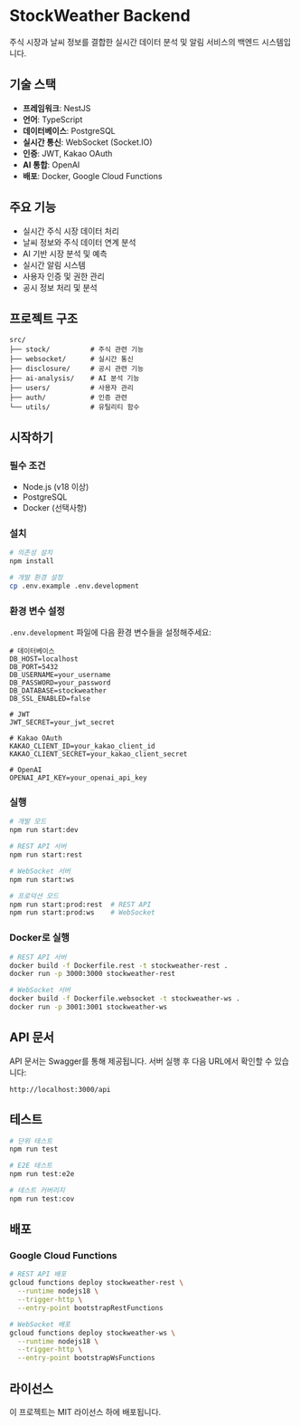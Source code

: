 # StockWeather Backend

주식 시장과 날씨 정보를 결합한 실시간 데이터 분석 및 알림 서비스의 백엔드 시스템입니다.

## 기술 스택

- **프레임워크**: NestJS
- **언어**: TypeScript
- **데이터베이스**: PostgreSQL
- **실시간 통신**: WebSocket (Socket.IO)
- **인증**: JWT, Kakao OAuth
- **AI 통합**: OpenAI
- **배포**: Docker, Google Cloud Functions

## 주요 기능

- 실시간 주식 시장 데이터 처리
- 날씨 정보와 주식 데이터 연계 분석
- AI 기반 시장 분석 및 예측
- 실시간 알림 시스템
- 사용자 인증 및 권한 관리
- 공시 정보 처리 및 분석

## 프로젝트 구조

```
src/
├── stock/          # 주식 관련 기능
├── websocket/      # 실시간 통신
├── disclosure/     # 공시 관련 기능
├── ai-analysis/    # AI 분석 기능
├── users/          # 사용자 관리
├── auth/           # 인증 관련
└── utils/          # 유틸리티 함수
```

## 시작하기

### 필수 조건

- Node.js (v18 이상)
- PostgreSQL
- Docker (선택사항)

### 설치

```bash
# 의존성 설치
npm install

# 개발 환경 설정
cp .env.example .env.development
```

### 환경 변수 설정

`.env.development` 파일에 다음 환경 변수들을 설정해주세요:

```env
# 데이터베이스
DB_HOST=localhost
DB_PORT=5432
DB_USERNAME=your_username
DB_PASSWORD=your_password
DB_DATABASE=stockweather
DB_SSL_ENABLED=false

# JWT
JWT_SECRET=your_jwt_secret

# Kakao OAuth
KAKAO_CLIENT_ID=your_kakao_client_id
KAKAO_CLIENT_SECRET=your_kakao_client_secret

# OpenAI
OPENAI_API_KEY=your_openai_api_key
```

### 실행

```bash
# 개발 모드
npm run start:dev

# REST API 서버
npm run start:rest

# WebSocket 서버
npm run start:ws

# 프로덕션 모드
npm run start:prod:rest  # REST API
npm run start:prod:ws    # WebSocket
```

### Docker로 실행

```bash
# REST API 서버
docker build -f Dockerfile.rest -t stockweather-rest .
docker run -p 3000:3000 stockweather-rest

# WebSocket 서버
docker build -f Dockerfile.websocket -t stockweather-ws .
docker run -p 3001:3001 stockweather-ws
```

## API 문서

API 문서는 Swagger를 통해 제공됩니다. 서버 실행 후 다음 URL에서 확인할 수 있습니다:

```
http://localhost:3000/api
```

## 테스트

```bash
# 단위 테스트
npm run test

# E2E 테스트
npm run test:e2e

# 테스트 커버리지
npm run test:cov
```

## 배포

### Google Cloud Functions

```bash
# REST API 배포
gcloud functions deploy stockweather-rest \
  --runtime nodejs18 \
  --trigger-http \
  --entry-point bootstrapRestFunctions

# WebSocket 배포
gcloud functions deploy stockweather-ws \
  --runtime nodejs18 \
  --trigger-http \
  --entry-point bootstrapWsFunctions
```

## 라이선스

이 프로젝트는 MIT 라이선스 하에 배포됩니다.
